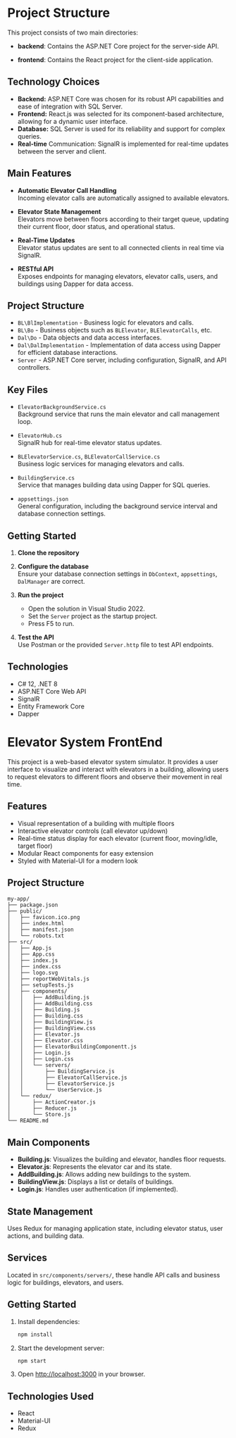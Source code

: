 # Project Structure

This project consists of two main directories:

- **backend**: Contains the ASP.NET Core project for the server-side API.

- **frontend**: Contains the React project for the client-side application.

## Technology Choices

- **Backend:** ASP.NET Core was chosen for its robust API capabilities and ease of integration with SQL Server.
- **Frontend:** React.js was selected for its component-based architecture, allowing for a dynamic user interface.
- **Database:** SQL Server is used for its reliability and support for complex queries.
- **Real-time** Communication: SignalR is implemented for real-time updates between the server and client.

## Main Features

- **Automatic Elevator Call Handling**  
  Incoming elevator calls are automatically assigned to available elevators.

- **Elevator State Management**  
  Elevators move between floors according to their target queue, updating their current floor, door status, and operational status.

- **Real-Time Updates**  
  Elevator status updates are sent to all connected clients in real time via SignalR.

- **RESTful API**  
  Exposes endpoints for managing elevators, elevator calls, users, and buildings using Dapper for data access.

## Project Structure

- `BL\BlImplementation` - Business logic for elevators and calls.
- `BL\Bo` - Business objects such as `BLElevator`, `BLElevatorCalls`, etc.
- `Dal\Do` - Data objects and data access interfaces.
- `Dal\DalImplementation` - Implementation of data access using Dapper for efficient database interactions.
- `Server` - ASP.NET Core server, including configuration, SignalR, and API controllers.

## Key Files

- `ElevatorBackgroundService.cs`  
  Background service that runs the main elevator and call management loop.

- `ElevatorHub.cs`  
  SignalR hub for real-time elevator status updates.

- `BLElevatorService.cs`, `BLElevatorCallService.cs`  
  Business logic services for managing elevators and calls.

- `BuildingService.cs`  
  Service that manages building data using Dapper for SQL queries.

- `appsettings.json`  
  General configuration, including the background service interval and database connection settings.

## Getting Started

1. **Clone the repository**

2. **Configure the database**  
   Ensure your database connection settings in `DbContext`, `appsettings`, `DalManager` are correct.

3. **Run the project**
   - Open the solution in Visual Studio 2022.
   - Set the `Server` project as the startup project.
   - Press F5 to run.

4. **Test the API**  
   Use Postman or the provided `Server.http` file to test API endpoints.

## Technologies

- C# 12, .NET 8
- ASP.NET Core Web API
- SignalR
- Entity Framework Core
- Dapper

# Elevator System FrontEnd

This project is a web-based elevator system simulator. It provides a user interface to visualize and interact with elevators in a building, allowing users to request elevators to different floors and observe their movement in real time.

## Features
- Visual representation of a building with multiple floors
- Interactive elevator controls (call elevator up/down)
- Real-time status display for each elevator (current floor, moving/idle, target floor)
- Modular React components for easy extension
- Styled with Material-UI for a modern look

## Project Structure
```
my-app/
├── package.json
├── public/
│   ├── favicon.ico.png
│   ├── index.html
│   ├── manifest.json
│   └── robots.txt
├── src/
│   ├── App.js
│   ├── App.css
│   ├── index.js
│   ├── index.css
│   ├── logo.svg
│   ├── reportWebVitals.js
│   ├── setupTests.js
│   ├── components/
│   │   ├── AddBuilding.js
│   │   ├── AddBuilding.css
│   │   ├── Building.js
│   │   ├── Building.css
│   │   ├── BuildingView.js
│   │   ├── BuildingView.css
│   │   ├── Elevator.js
│   │   ├── Elevator.css
│   │   ├── ElevatorBuildingComponentt.js
│   │   ├── Login.js
│   │   ├── Login.css
│   │   └── servers/
│   │       ├── BuildingService.js
│   │       ├── ElevatorCallService.js
│   │       ├── ElevatorService.js
│   │       └── UserService.js
│   └── redux/
│       ├── ActionCreator.js
│       ├── Reducer.js
│       └── Store.js
└── README.md
```

## Main Components
- **Building.js**: Visualizes the building and elevator, handles floor requests.
- **Elevator.js**: Represents the elevator car and its state.
- **AddBuilding.js**: Allows adding new buildings to the system.
- **BuildingView.js**: Displays a list or details of buildings.
- **Login.js**: Handles user authentication (if implemented).

## State Management
Uses Redux for managing application state, including elevator status, user actions, and building data.

## Services
Located in `src/components/servers/`, these handle API calls and business logic for buildings, elevators, and users.

## Getting Started
1. Install dependencies:
   ```bash
   npm install
   ```
2. Start the development server:
   ```bash
   npm start
   ```
3. Open [http://localhost:3000](http://localhost:3000) in your browser.

## Technologies Used
- React
- Material-UI
- Redux
